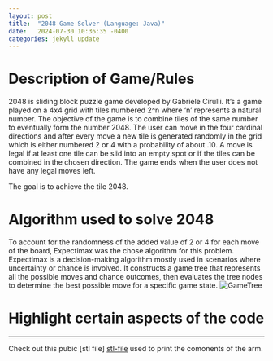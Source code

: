 ```yaml
---
layout: post
title:  "2048 Game Solver (Language: Java)"
date:   2024-07-30 10:36:35 -0400
categories: jekyll update
---
```

# Description of Game/Rules
2048 is sliding block puzzle game developed by Gabriele Cirulli. It’s a game played on
a 4x4 grid with tiles numbered 2^n where ‘n’ represents a natural number. The objective
of the game is to combine tiles of the same number to eventually form the number 2048.
The user can move in the four cardinal directions and after every move a new tile is
generated randomly in the grid which is either numbered 2 or 4 with a probability of
about .10. A move is legal if at least one tile can be slid into an empty spot or if the tiles
can be combined in the chosen direction. The game ends when the user does not have
any legal moves left.

The goal is to achieve the tile 2048. 
# Algorithm used to solve 2048
To account for the randomness of the added value of 2 or 4 for each move of the board, Expectimax was the chose algorithm for this problem. Expectimax is a decision-making algorithm mostly used in scenarios where uncertainty or chance is involved. It constructs a game tree that represents all the possible moves and chance outcomes, then evaluates the tree nodes to determine the best possible move for a specific game state.
![GameTree](/assets/Game_Tree.png.png "Hi!")
# Highlight certain aspects of the code 

______________________________________________________________________________________________________________________________________________________________________________________________________________________________



Check out this pubic [stl file] [stl-file] used to print the comonents of the arm. 



[stl-file]: https://www.thingiverse.com/thing:4865712
